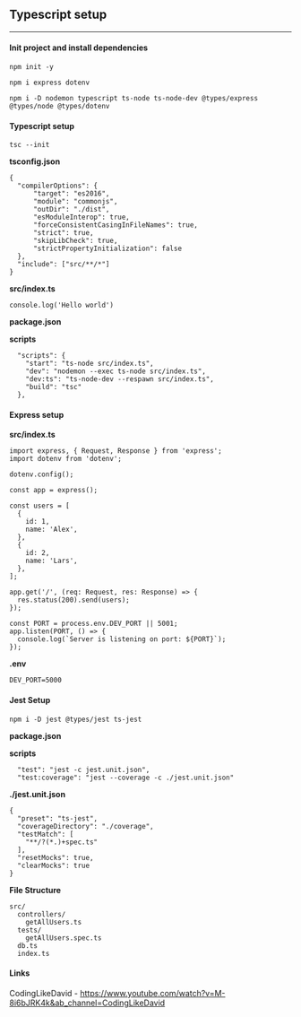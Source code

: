 ## Typescript setup
---

#### Init project and install dependencies
```
npm init -y
```

```
npm i express dotenv
```

```
npm i -D nodemon typescript ts-node ts-node-dev @types/express @types/node @types/dotenv
```

#### Typescript setup

```
tsc --init
```

**tsconfig.json**

```
{
  "compilerOptions": {
      "target": "es2016",
      "module": "commonjs",
      "outDir": "./dist",
      "esModuleInterop": true,
      "forceConsistentCasingInFileNames": true,
      "strict": true,
      "skipLibCheck": true,
      "strictPropertyInitialization": false
  },
  "include": ["src/**/*"]
}
```

**src/index.ts**

```
console.log('Hello world')
```

**package.json**

**scripts**

```
  "scripts": {
    "start": "ts-node src/index.ts",
    "dev": "nodemon --exec ts-node src/index.ts",
    "dev:ts": "ts-node-dev --respawn src/index.ts",
    "build": "tsc"
  },
```

#### Express setup

**src/index.ts**

```
import express, { Request, Response } from 'express';
import dotenv from 'dotenv';

dotenv.config();

const app = express();

const users = [
  {
    id: 1,
    name: 'Alex',
  },
  {
    id: 2,
    name: 'Lars',
  },
];

app.get('/', (req: Request, res: Response) => {
  res.status(200).send(users);
});

const PORT = process.env.DEV_PORT || 5001;
app.listen(PORT, () => {
  console.log(`Server is listening on port: ${PORT}`);
});
```

**.env**

```
DEV_PORT=5000
```

#### Jest Setup

```
npm i -D jest @types/jest ts-jest
```

**package.json**

**scripts**

```
  "test": "jest -c jest.unit.json",
  "test:coverage": "jest --coverage -c ./jest.unit.json"
```

**./jest.unit.json**

```
{
  "preset": "ts-jest",
  "coverageDirectory": "./coverage",
  "testMatch": [
    "**/?(*.)+spec.ts"
  ],
  "resetMocks": true,
  "clearMocks": true
}
```

**File Structure**

```
src/
  controllers/
    getAllUsers.ts
  tests/
    getAllUsers.spec.ts
  db.ts
  index.ts
```



#### Links

CodingLikeDavid - https://www.youtube.com/watch?v=M-8i6bJRK4k&ab_channel=CodingLikeDavid